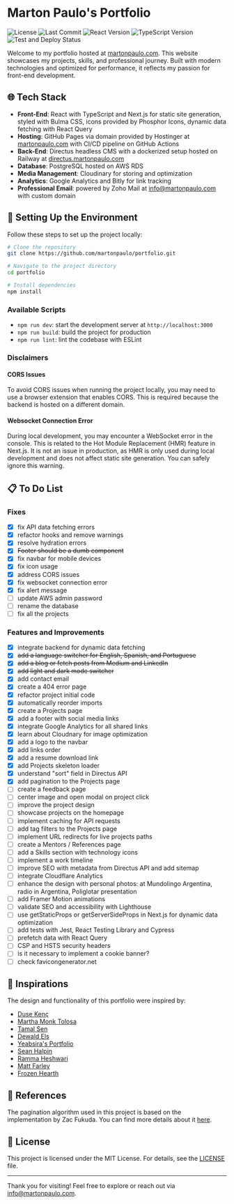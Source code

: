# Marton Paulo's Portfolio

![License](https://img.shields.io/github/license/martonpaulo/portfolio) ![Last Commit](https://img.shields.io/github/last-commit/martonpaulo/portfolio) ![React Version](https://img.shields.io/github/package-json/dependency-version/martonpaulo/portfolio/react) ![TypeScript Version](https://img.shields.io/github/package-json/dependency-version/martonpaulo/portfolio/dev/typescript) ![Test and Deploy Status](https://github.com/martonpaulo/portfolio/actions/workflows/deploy.yml/badge.svg)

Welcome to my portfolio hosted at [martonpaulo.com](https://www.martonpaulo.com). This website showcases my projects, skills, and professional journey. Built with modern technologies and optimized for performance, it reflects my passion for front-end development.

## 🌐 Tech Stack

- **Front-End**: React with TypeScript and Next.js for static site generation, styled with Bulma CSS, icons provided by Phosphor Icons, dynamic data fetching with React Query
- **Hosting**: GitHub Pages via domain provided by Hostinger at [martonpaulo.com](https://www.martonpaulo.com) with CI/CD pipeline on GitHub Actions
- **Back-End**: Directus headless CMS with a dockerized setup hosted on Railway at [directus.martonpaulo.com](https://directus.martonpaulo.com)
- **Database**: PostgreSQL hosted on AWS RDS
- **Media Management**: Cloudinary for storing and optimization
- **Analytics**: Google Analytics and Bitly for link tracking
- **Professional Email**: powered by Zoho Mail at [info@martonpaulo.com](mailto:info@martonpaulo.com) with custom domain

## 🚀 Setting Up the Environment

Follow these steps to set up the project locally:

```bash
# Clone the repository
git clone https://github.com/martonpaulo/portfolio.git

# Navigate to the project directory
cd portfolio

# Install dependencies
npm install
```

### Available Scripts

- `npm run dev`: start the development server at `http://localhost:3000`
- `npm run build`: build the project for production
- `npm run lint`: lint the codebase with ESLint

### Disclaimers

#### CORS Issues

To avoid CORS issues when running the project locally, you may need to use a browser extension that enables CORS. This is required because the backend is hosted on a different domain.

#### Websocket Connection Error

During local development, you may encounter a WebSocket error in the console. This is related to the Hot Module Replacement (HMR) feature in Next.js. It is not an issue in production, as HMR is only used during local development and does not affect static site generation. You can safely ignore this warning.

## 📋 To Do List

### Fixes

- [x] fix API data fetching errors
- [x] refactor hooks and remove warnings
- [x] resolve hydration errors
- [x] ~~Footer should be a dumb component~~
- [x] fix navbar for mobile devices
- [x] fix icon usage
- [x] address CORS issues
- [x] fix websocket connection error
- [x] fix alert message
- [ ] update AWS admin password
- [ ] rename the database
- [ ] fix all the projects

### Features and Improvements

- [x] integrate backend for dynamic data fetching
- [x] ~~add a language switcher for English, Spanish, and Portuguese~~
- [x] ~~add a blog or fetch posts from Medium and LinkedIn~~
- [x] ~~add light and dark mode switcher~~
- [x] add contact email
- [x] create a 404 error page
- [x] refactor project initial code
- [x] automatically reorder imports
- [x] create a Projects page
- [x] add a footer with social media links
- [x] integrate Google Analytics for all shared links
- [x] learn about Cloudnary for image optimization
- [x] add a logo to the navbar
- [x] add links order
- [x] add a resume download link
- [x] add Projects skeleton loader
- [x] understand "sort" field in Directus API
- [x] add pagination to the Projects page
- [ ] create a feedback page
- [ ] center image and open modal on project click
- [ ] improve the project design
- [ ] showcase projects on the homepage
- [ ] implement caching for API requests
- [ ] add tag filters to the Projects page
- [ ] implement URL redirects for live projects paths
- [ ] create a Mentors / References page
- [ ] add a Skills section with technology icons
- [ ] implement a work timeline
- [ ] improve SEO with metadata from Directus API and add sitemap
- [ ] integrate Cloudflare Analytics
- [ ] enhance the design with personal photos: at Mundolingo Argentina, radio in Argentina, Poliglotar presentation
- [ ] add Framer Motion animations
- [ ] validate SEO and accessibility with Lighthouse
- [ ] use getStaticProps or getServerSideProps in Next.js for dynamic data optimization
- [ ] add tests with Jest, React Testing Library and Cypress
- [ ] prefetch data with React Query
- [ ] CSP and HSTS security headers
- [ ] is it necessary to implement a cookie banner?
- [ ] check favicongenerator.net

## 🌟 Inspirations

The design and functionality of this portfolio were inspired by:

- [Duse Kenç](https://dusekenc.com/)
- [Martha Monk Tolosa](https://www.marthatoulouse.com/)
- [Tamal Sen](https://tamalsen.dev/)
- [Dewald Els](https://dewaldels.com/)
- [Yeabsira's Portfolio](https://yeabsiras-portfolio.vercel.app/)
- [Sean Halpin](https://www.seanhalpin.xyz/)
- [Ramma Heshwari](https://www.rammaheshwari.com/)
- [Matt Farley](https://mattfarley.ca/)
- [Frozen Hearth](https://frozenhearth.vercel.app/)

## 📝 References

The pagination algorithm used in this project is based on the implementation by Zac Fukuda. You can find more details about it [here](https://www.zacfukuda.com/blog/pagination-algorithm).

## 📄 License

This project is licensed under the MIT License. For details, see the [LICENSE](LICENSE) file.

---

Thank you for visiting! Feel free to explore or reach out via [info@martonpaulo.com](mailto:info@martonpaulo.com).
